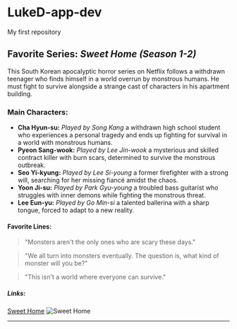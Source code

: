# LukeD-app-dev
My first repository
## Favorite Series: *Sweet Home (Season 1-2)*
This South Korean apocalyptic horror series on Netflix follows a withdrawn teenager who finds himself in a world overrun by monstrous humans. He must fight to survive alongside a strange cast of characters in his apartment building.

### Main Characters:
- **Cha Hyun-su:** *Played by Song Kang* a withdrawn high school student who experiences a personal tragedy and ends up fighting for survival in a world with monstrous humans.
- **Pyeon Sang-wook:** *Played by Lee Jin-wook* a mysterious and skilled contract killer with burn scars, determined to survive the monstrous outbreak. 
- **Seo Yi-kyung:** *Played by Lee Si-young* a former firefighter with a strong will, searching for her missing fiancé amidst the chaos.
- **Yoon Ji-su:** *Played by Park Gyu-young* a troubled bass guitarist who struggles with inner demons while fighting the monstrous threat.
- **Lee Eun-yu:** *Played by Go Min-si* a talented ballerina with a sharp tongue, forced to adapt to a new reality.

#### Favorite Lines:
> "Monsters aren't the only ones who are scary these days."

> "We all turn into monsters eventually. The question is, what kind of monster will you be?"

> "This isn't a world where everyone can survive."

##### Links:
[Sweet Home](https://en.wikipedia.org/wiki/Sweet_Home_(TV_series))
![Sweet Home](https://upload.wikimedia.org/wikipedia/en/5/56/Sweet_Home_2.jpg)

---

